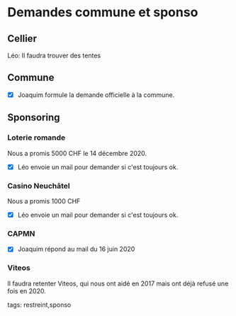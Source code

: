 # Demandes commune et sponso

## Cellier



Léo: Il faudra trouver des tentes

## Commune

- [x] Joaquim formule la demande officielle à la commune.

## Sponsoring

### Loterie romande

Nous a promis 5000 CHF le 14 décembre 2020.

- [x] Léo envoie un mail pour demander si c'est toujours ok.

### Casino Neuchâtel

Nous a promis 1000 CHF

- [x] Léo envoie un mail pour demander si c'est toujours ok.

### CAPMN

- [x] Joaquim répond au mail du 16 juin 2020

### Viteos

Il faudra retenter Viteos, qui nous ont aidé en 2017 mais ont déjà refusé une fois en 2020.





tags: restreint,sponso
